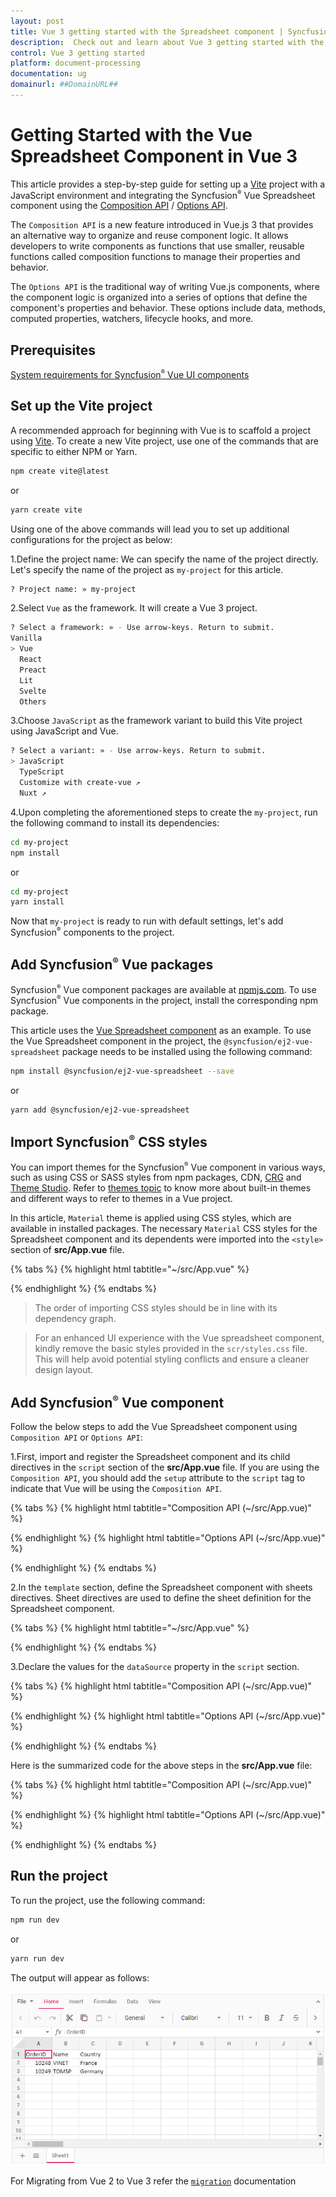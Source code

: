 ```yaml
---
layout: post
title: Vue 3 getting started with the Spreadsheet component | Syncfusion
description:  Check out and learn about Vue 3 getting started with the Vue Spreadsheet component of Syncfusion Essential JS 2 and more details.
control: Vue 3 getting started
platform: document-processing
documentation: ug
domainurl: ##DomainURL##
---
```


# Getting Started with the Vue Spreadsheet Component in Vue 3

This article provides a step-by-step guide for setting up a [Vite](https://vitejs.dev/) project with a JavaScript environment and integrating the Syncfusion<sup style="font-size:70%">&reg;</sup> Vue Spreadsheet component using the [Composition API](https://vuejs.org/guide/introduction.html#composition-api) / [Options API](https://vuejs.org/guide/introduction.html#options-api).

The `Composition API` is a new feature introduced in Vue.js 3 that provides an alternative way to organize and reuse component logic. It allows developers to write components as functions that use smaller, reusable functions called composition functions to manage their properties and behavior.

The `Options API` is the traditional way of writing Vue.js components, where the component logic is organized into a series of options that define the component's properties and behavior. These options include data, methods, computed properties, watchers, lifecycle hooks, and more.

## Prerequisites

[System requirements for Syncfusion<sup style="font-size:70%">&reg;</sup> Vue UI components](https://ej2.syncfusion.com/vue/documentation/system-requirements/)

## Set up the Vite project

A recommended approach for beginning with Vue is to scaffold a project using [Vite](https://vitejs.dev/). To create a new Vite project, use one of the commands that are specific to either NPM or Yarn.

```bash
npm create vite@latest
```

or

```bash
yarn create vite
```

Using one of the above commands will lead you to set up additional configurations for the project as below:

1.Define the project name: We can specify the name of the project directly. Let's specify the name of the project as `my-project` for this article.

```bash
? Project name: » my-project
```

2.Select `Vue` as the framework. It will create a Vue 3 project.

```bash
? Select a framework: » - Use arrow-keys. Return to submit.
Vanilla
> Vue
  React
  Preact
  Lit
  Svelte
  Others
```

3.Choose `JavaScript` as the framework variant to build this Vite project using JavaScript and Vue.

```bash
? Select a variant: » - Use arrow-keys. Return to submit.
> JavaScript
  TypeScript
  Customize with create-vue ↗
  Nuxt ↗
```

4.Upon completing the aforementioned steps to create the `my-project`, run the following command to install its dependencies:

```bash
cd my-project
npm install
```

or

```bash
cd my-project
yarn install
```

Now that `my-project` is ready to run with default settings, let's add Syncfusion<sup style="font-size:70%">&reg;</sup> components to the project.

## Add Syncfusion<sup style="font-size:70%">&reg;</sup> Vue packages

Syncfusion<sup style="font-size:70%">&reg;</sup> Vue component packages are available at [npmjs.com](https://www.npmjs.com/search?q=ej2-vue). To use Syncfusion<sup style="font-size:70%">&reg;</sup> Vue components in the project, install the corresponding npm package.

This article uses the [Vue Spreadsheet component](https://www.syncfusion.com/vue-components/vue-spreadsheet) as an example. To use the Vue Spreadsheet component in the project, the `@syncfusion/ej2-vue-spreadsheet` package needs to be installed using the following command:

```bash
npm install @syncfusion/ej2-vue-spreadsheet --save
```

or

```bash
yarn add @syncfusion/ej2-vue-spreadsheet
```

## Import Syncfusion<sup style="font-size:70%">&reg;</sup> CSS styles

You can import themes for the Syncfusion<sup style="font-size:70%">&reg;</sup> Vue component in various ways, such as using CSS or SASS styles from npm packages, CDN, [CRG](https://ej2.syncfusion.com/javascript/documentation/common/custom-resource-generator/) and [Theme Studio](https://ej2.syncfusion.com/vue/documentation/appearance/theme-studio/). Refer to [themes topic](https://ej2.syncfusion.com/vue/documentation/appearance/theme/) to know more about built-in themes and different ways to refer to themes in a Vue project.

In this article, `Material` theme is applied using CSS styles, which are available in installed packages. The necessary `Material` CSS styles for the Spreadsheet component and its dependents were imported into the `<style>` section of **src/App.vue** file.

{% tabs %}
{% highlight html tabtitle="~/src/App.vue" %}

<style>
  @import "../node_modules/@syncfusion/ej2-base/styles/material.css";
  @import "../node_modules/@syncfusion/ej2-buttons/styles/material.css";
  @import "../node_modules/@syncfusion/ej2-dropdowns/styles/material.css";
  @import "../node_modules/@syncfusion/ej2-inputs/styles/material.css";
  @import "../node_modules/@syncfusion/ej2-navigations/styles/material.css";
  @import "../node_modules/@syncfusion/ej2-popups/styles/material.css";
  @import "../node_modules/@syncfusion/ej2-splitbuttons/styles/material.css";
  @import "../node_modules/@syncfusion/ej2-grids/styles/material.css";
  @import "../node_modules/@syncfusion/ej2-vue-spreadsheet/styles/material.css";
</style>

{% endhighlight %}
{% endtabs %}

> The order of importing CSS styles should be in line with its dependency graph.

> For an enhanced UI experience with the Vue spreadsheet component, kindly remove the basic styles provided in the `scr/styles.css` file. This will help avoid potential styling conflicts and ensure a cleaner design layout.

## Add Syncfusion<sup style="font-size:70%">&reg;</sup> Vue component

Follow the below steps to add the Vue Spreadsheet component using `Composition API` or `Options API`:

  1.First, import and register the Spreadsheet component and its child directives in the `script` section of the **src/App.vue** file. If you are using the `Composition API`, you should add the `setup` attribute to the `script` tag to indicate that Vue will be using the `Composition API`.

{% tabs %}
{% highlight html tabtitle="Composition API (~/src/App.vue)" %}

<script setup>
import { SpreadsheetComponent as EjsSpreadsheet, RangesDirective as ERanges, RangeDirective as ERange, SheetsDirective as ESheets, SheetDirective as ESheet} from "@syncfusion/ej2-vue-spreadsheet";
</script>

{% endhighlight %}
{% highlight html tabtitle="Options API (~/src/App.vue)" %}

<script>
import { SpreadsheetComponent, RangesDirective, RangeDirective, SheetsDirective, SheetDirective } from "@syncfusion/ej2-vue-spreadsheet";

export default {
  name: "App",
  // Declaring component and its directives
  components: {
    "ejs-spreadsheet": SpreadsheetComponent,
    "e-sheets": SheetsDirective,
    "e-sheet": SheetDirective,
    "e-ranges": RangesDirective,
    "e-range": RangeDirective,
  }
}
</script>

{% endhighlight %}
{% endtabs %}

2.In the `template` section, define the Spreadsheet component with sheets directives. Sheet directives are used to define the sheet definition for the Spreadsheet component.

{% tabs %}
{% highlight html tabtitle="~/src/App.vue" %}

<template>
  <ejs-spreadsheet>
    <e-sheets>
      <e-sheet>
        <e-ranges>
          <e-range :dataSource="data"></e-range>
        </e-ranges>
      </e-sheet>
    </e-sheets>
  </ejs-spreadsheet>
</template>

{% endhighlight %}
{% endtabs %}

3.Declare the values for the `dataSource` property in the `script` section.

{% tabs %}
{% highlight html tabtitle="Composition API (~/src/App.vue)" %}

<script setup>
const data = [
          {
            OrderID: 10248,
            Name: "VINET",
            Country: "France",
          },
          {
            OrderID: 10249,
            Name: "TOMSP",
            Country: "Germany",
          }
        ];
</script>

{% endhighlight %}
{% highlight html tabtitle="Options API (~/src/App.vue)" %}

<script>
data() {
  return {
    data:[
          {
            OrderID: 10248,
            Name: "VINET",
            Country: "France",
          },
          {
            OrderID: 10249,
            Name: "TOMSP",
            Country: "Germany",
          }
        ],
  };
}
</script>

{% endhighlight %}
{% endtabs %}

Here is the summarized code for the above steps in the **src/App.vue** file:

{% tabs %}
{% highlight html tabtitle="Composition API (~/src/App.vue)" %}

<template>
  <ejs-spreadsheet>
    <e-sheets>
      <e-sheet>
        <e-ranges>
          <e-range :dataSource="data"></e-range>
        </e-ranges>
      </e-sheet>
    </e-sheets>
  </ejs-spreadsheet>
</template>

<script setup>
import { SpreadsheetComponent as EjsSpreadsheet, RangesDirective as ERanges, RangeDirective as ERange, SheetsDirective as ESheets, SheetDirective as ESheet} from "@syncfusion/ej2-vue-spreadsheet";

const data = [
          {
            OrderID: 10248,
            Name: "VINET",
            Country: "France",
          },
          {
            OrderID: 10249,
            Name: "TOMSP",
            Country: "Germany",
          }
        ];
</script>

<style>
  @import "../node_modules/@syncfusion/ej2-base/styles/material.css";
  @import "../node_modules/@syncfusion/ej2-buttons/styles/material.css";
  @import "../node_modules/@syncfusion/ej2-dropdowns/styles/material.css";
  @import "../node_modules/@syncfusion/ej2-inputs/styles/material.css";
  @import "../node_modules/@syncfusion/ej2-navigations/styles/material.css";
  @import "../node_modules/@syncfusion/ej2-popups/styles/material.css";
  @import "../node_modules/@syncfusion/ej2-splitbuttons/styles/material.css";
  @import "../node_modules/@syncfusion/ej2-grids/styles/material.css";
  @import "../node_modules/@syncfusion/ej2-vue-spreadsheet/styles/material.css";
</style>

{% endhighlight %}
{% highlight html tabtitle="Options API (~/src/App.vue)" %}

<template>
  <ejs-spreadsheet>
    <e-sheets>
      <e-sheet>
        <e-ranges>
          <e-range :dataSource="data"></e-range>
        </e-ranges>
      </e-sheet>
    </e-sheets>
  </ejs-spreadsheet>
</template>

<script>
  import { SpreadsheetComponent, RangesDirective, RangeDirective, SheetsDirective, SheetDirective } from "@syncfusion/ej2-vue-spreadsheet";

  export default {
    name: "App",
    // Declaring component and its directives
    components: {
      "ejs-spreadsheet": SpreadsheetComponent,
      "e-sheets": SheetsDirective,
      "e-sheet": SheetDirective,
      "e-ranges": RangesDirective,
      "e-range": RangeDirective,
    },
    // Bound properties declarations
    data() {
       return {
    data:[
          {
            OrderID: 10248,
            Name: "VINET",
            Country: "France",
          },
          {
            OrderID: 10249,
            Name: "TOMSP",
            Country: "Germany",
          }
        ],
    };
    },
  };
</script>

<style>
  @import "../node_modules/@syncfusion/ej2-base/styles/material.css";
  @import "../node_modules/@syncfusion/ej2-buttons/styles/material.css";
  @import "../node_modules/@syncfusion/ej2-dropdowns/styles/material.css";
  @import "../node_modules/@syncfusion/ej2-inputs/styles/material.css";
  @import "../node_modules/@syncfusion/ej2-navigations/styles/material.css";
  @import "../node_modules/@syncfusion/ej2-popups/styles/material.css";
  @import "../node_modules/@syncfusion/ej2-splitbuttons/styles/material.css";
  @import "../node_modules/@syncfusion/ej2-grids/styles/material.css";
  @import "../node_modules/@syncfusion/ej2-vue-spreadsheet/styles/material.css";
</style>

{% endhighlight %}
{% endtabs %}

## Run the project

To run the project, use the following command:

```bash
npm run dev
```

or

```bash
yarn run dev
```

The output will appear as follows:

![Output](images/Vue3-spreadsheet-demo.png)

For Migrating from Vue 2 to Vue 3 refer the [`migration`](https://ej2.syncfusion.com/vue/documentation/getting-started/vue3-tutorial/#migration-from-vue-2-to-vue-3) documentation

